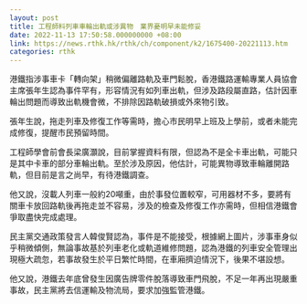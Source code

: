 ```yaml
---
layout: post
title: 工程師料列車車輪出軌或涉異物　業界憂明早未能修妥
date: 2022-11-13 17:50:58.000000000 +08:00
link: https://news.rthk.hk/rthk/ch/component/k2/1675400-20221113.htm
categories: rthk
---
```


港鐵指涉事車卡「轉向架」稍微偏離路軌及車門鬆脫，香港鐵路運輸專業人員協會主席張年生認為事件罕有，形容情況有如列車出軌，但涉及路段屬直路，估計因車輪出問題而導致出軌機會微，不排除因路軌破損或外來物引致。

張年生說，拖走列車及修復工作等需時，擔心市民明早上班及上學前，或者未能完成修復，提醒市民預留時間。

工程師學會前會長梁廣灝說，目前掌握資料有限，但認為不是全卡車出軌，可能只是其中卡車的部分車輪出軌。至於涉及原因，他估計，可能異物導致車輪離開路軌，但目前是言之尚早，有待港鐵調查。

他又說，沒載人列車一般約20噸重，由於事發位置較窄，可用器材不多，要將有關車卡放回路軌後再拖走並不容易，涉及的檢查及修復工作亦需時，但相信港鐵會爭取盡快完成處理。

民主黨交通政策發言人韓俊賢認為，事件是不能接受，根據網上圖片，涉事車身似乎稍微傾側，無論事故基於列車老化或軌道維修問題，認為港鐵的列車安全管理出現極大疏忽，若事故發生於平日繁忙時間，在車廂擠迫情況下，後果不堪設想。

他又說，港鐵去年底曾發生因廣告牌零件脫落導致車門飛脫，不足一年再出現嚴重事故，民主黨將去信運輸及物流局，要求加強監管港鐵。
